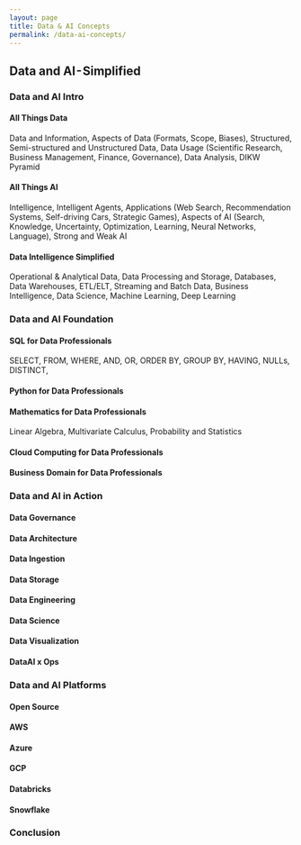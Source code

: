 ```yaml
---
layout: page
title: Data & AI Concepts
permalink: /data-ai-concepts/
---
```


## Data and AI - Simplified
### Data and AI Intro
#### All Things Data
Data and Information, Aspects of Data (Formats, Scope, Biases), Structured, Semi-structured and Unstructured Data, Data Usage (Scientific Research, Business Management, Finance, Governance), Data Analysis, DIKW Pyramid
#### All Things AI
Intelligence, Intelligent Agents, Applications (Web Search, Recommendation Systems, Self-driving Cars, Strategic Games), Aspects of AI (Search, Knowledge, Uncertainty, Optimization, Learning, Neural Networks, Language), Strong and Weak AI
#### Data Intelligence Simplified
Operational & Analytical Data, Data Processing and Storage, Databases, Data Warehouses, ETL/ELT, Streaming and Batch Data, Business Intelligence, Data Science, Machine Learning, Deep Learning
### Data and AI Foundation
#### SQL for Data Professionals
SELECT, FROM, WHERE, AND, OR, ORDER BY, GROUP BY, HAVING, NULLs, DISTINCT, 
#### Python for Data Professionals
#### Mathematics for Data Professionals
Linear Algebra, Multivariate Calculus, Probability and Statistics
#### Cloud Computing for Data Professionals
#### Business Domain for Data Professionals
### Data and AI in Action
#### Data Governance 
#### Data Architecture
#### Data Ingestion
#### Data Storage
#### Data Engineering
#### Data Science
#### Data Visualization
#### DataAI x Ops
### Data and AI Platforms
#### Open Source
#### AWS
#### Azure
#### GCP
#### Databricks
#### Snowflake
### Conclusion

